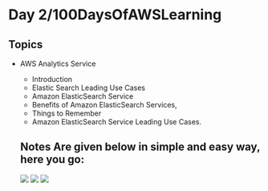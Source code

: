 <h1> Day 2/100DaysOfAWSLearning </h1>

<h2> Topics </h2>

- AWS Analytics Service
  - Introduction <br>
  - Elastic Search Leading Use Cases <br>
  - Amazon ElasticSearch Service <br>
  - Benefits of Amazon ElasticSearch Services, <br>
  - Things to Remember <br>
  - Amazon ElasticSearch Service Leading Use Cases.<br>
  
  <h2> Notes Are given below in simple and easy way, here you go: </h2>
  
  <img src = "https://github.com/thetechgirlgita/100-days-of-aws-learning/blob/master/Images/Day2/day2.jpg?raw=true" >
  <img src = " https://github.com/thetechgirlgita/100-days-of-aws-learning/blob/master/Images/Day2/day2.1.jpg?raw=true">
  <img src = "https://github.com/thetechgirlgita/100-days-of-aws-learning/blob/master/Images/Day2/day2.2.jpg?raw=true" >
